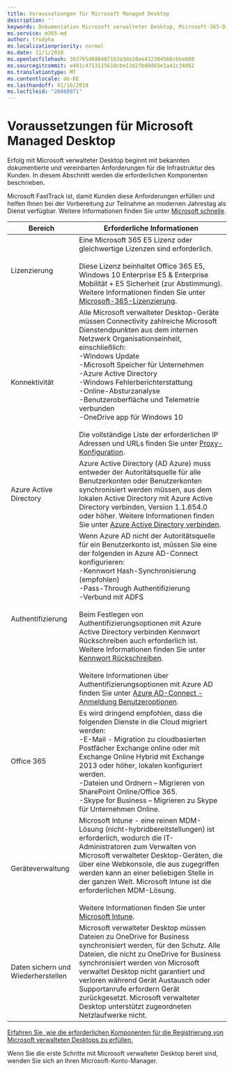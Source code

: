 ```yaml
---
title: Voraussetzungen für Microsoft Managed Desktop
description: ''
keywords: Dokumentation Microsoft verwalteter Desktop, Microsoft-365-Dienst
ms.service: m365-md
author: trudyha
ms.localizationpriority: normal
ms.date: 11/1/2018
ms.openlocfilehash: 303765d6804071b3a3de18ee412304566cbbe089
ms.sourcegitcommit: e491c4713115610cbe13d2fbd0d65e1a41c34d62
ms.translationtype: MT
ms.contentlocale: de-DE
ms.lasthandoff: 01/16/2019
ms.locfileid: "26868071"
---
```

# <a name="prerequisites-for-microsoft-managed-desktop"></a>Voraussetzungen für Microsoft Managed Desktop

<!--This topic is the target for a "Learn more" link in the Admin Portal (aka.ms/prereq-azure); do not delete.-->
<!--from Prerequisites -->

Erfolg mit Microsoft verwalteter Desktop beginnt mit bekannten dokumentierte und vereinbarten Anforderungen für die Infrastruktur des Kunden. In diesem Abschnitt werden die erforderlichen Komponenten beschrieben. 

Microsoft FastTrack ist, damit Kunden diese Anforderungen erfüllen und helfen Ihnen bei der Vorbereitung zur Teilnahme an modernen Jahrestag als Dienst verfügbar. Weitere Informationen finden Sie unter [Microsoft schnelle](https://fasttrack.microsoft.com/about). 

Bereich | Erforderliche Informationen
--- | ---
Lizenzierung | Eine Microsoft 365 E5 Lizenz oder gleichwertige Lizenzen sind erforderlich.<br><br>Diese Lizenz beinhaltet Office 365 E5, Windows 10 Enterprise E5 & Enterprise Mobilität + E5 Sicherheit (zur Abstimmung). Weitere Informationen finden Sie unter [Microsoft-365-Lizenzierung](https://www.microsoft.com/microsoft-365/compare-all-microsoft-365-plans).
Konnektivität |  Alle Microsoft verwalteter Desktop-Geräte müssen Connectivity zahlreiche Microsoft Dienstendpunkten aus dem internen Netzwerk Organisationseinheit, einschließlich:<br>-Windows Update<br>-Microsoft Speicher für Unternehmen<br>-Azure Active Directory<br>-Windows Fehlerberichterstattung<br>-Online-Absturzanalyse<br>-Benutzeroberfläche und Telemetrie verbunden<br>-OneDrive app für Windows 10<br><br>Die vollständige Liste der erforderlichen IP Adressen und URLs finden Sie unter [Proxy-Konfiguration](../get-ready/network.md). 
Azure Active Directory |    Azure Active Directory (AD Azure) muss entweder der Autoritätsquelle für alle Benutzerkonten oder Benutzerkonten synchronisiert werden müssen, aus dem lokalen Active Directory mit Azure Active Directory verbinden, Version 1.1.654.0 oder höher. Weitere Informationen finden Sie unter [Azure Active Directory verbinden](https://docs.microsoft.com/azure/active-directory/connect/active-directory-aadconnect).
Authentifizierung |    Wenn Azure AD nicht der Autoritätsquelle für ein Benutzerkonto ist, müssen Sie eine der folgenden in Azure AD-Connect konfigurieren:<br>-Kennwort Hash-Synchronisierung (empfohlen)<br>-Pass-Through Authentifizierung<br>-Verbund mit ADFS<br><br>Beim Festlegen von Authentifizierungsoptionen mit Azure Active Directory verbinden Kennwort Rückschreiben auch erforderlich ist. Weitere Informationen finden Sie unter [Kennwort Rückschreiben](https://docs.microsoft.com/azure/active-directory/authentication/howto-sspr-writeback).<br><br>Weitere Informationen über Authentifizierungsoptionen mit Azure AD finden Sie unter [Azure AD-Connect - Anmeldung Benutzeroptionen](https://docs.microsoft.com/azure/active-directory/connect/active-directory-aadconnect-user-signin).
Office 365 |    Es wird dringend empfohlen, dass die folgenden Dienste in die Cloud migriert werden:<br>-E-Mail - Migration zu cloudbasierten Postfächer Exchange online oder mit Exchange Online Hybrid mit Exchange 2013 oder höher, lokalen konfiguriert werden.<br>-Dateien und Ordnern – Migrieren von SharePoint Online/Office 365.<br>-Skype for Business – Migrieren zu Skype für Unternehmen Online.
Geräteverwaltung | Microsoft Intune - eine reinen MDM-Lösung (nicht-hybridbereitstellungen) ist erforderlich, wodurch die IT-Administratoren zum Verwalten von Microsoft verwalteter Desktop-Geräten, die über eine Webkonsole, die aus zugegriffen werden kann an einer beliebigen Stelle in der ganzen Welt. Microsoft Intune ist die erforderlichen MDM-Lösung.<br><br>Weitere Informationen finden Sie unter [Microsoft Intune](https://www.microsoft.com/cloud-platform/microsoft-intune). 
Daten sichern und Wiederherstellen | Microsoft verwalteter Desktop müssen Dateien zu OneDrive for Business synchronisiert werden, für den Schutz. Alle Dateien, die nicht zu OneDrive for Business synchronisiert werden von Microsoft verwaltet Desktop nicht garantiert und verloren während Gerät Austausch oder Supportanrufe erfordern Gerät zurückgesetzt. Microsoft verwalteter Desktop unterstützt zugeordneten Netzlaufwerke nicht.  

[Erfahren Sie, wie die erforderlichen Komponenten für die Registrierung von Microsoft verwalteten Desktops zu erfüllen.](../get-ready/index.md)

Wenn Sie die erste Schritte mit Microsoft verwalteter Desktop bereit sind, wenden Sie sich an Ihren Microsoft-Konto-Manager. 
